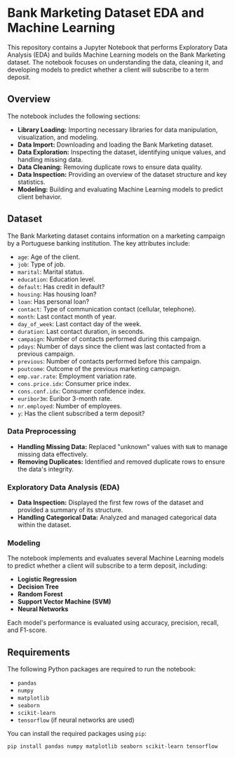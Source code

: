 # Bank Marketing Dataset EDA and Machine Learning

This repository contains a Jupyter Notebook that performs Exploratory Data Analysis (EDA) and builds Machine Learning models on the Bank Marketing dataset. The notebook focuses on understanding the data, cleaning it, and developing models to predict whether a client will subscribe to a term deposit.

## Overview

The notebook includes the following sections:
- **Library Loading:** Importing necessary libraries for data manipulation, visualization, and modeling.
- **Data Import:** Downloading and loading the Bank Marketing dataset.
- **Data Exploration:** Inspecting the dataset, identifying unique values, and handling missing data.
- **Data Cleaning:** Removing duplicate rows to ensure data quality.
- **Data Inspection:** Providing an overview of the dataset structure and key statistics.
- **Modeling:** Building and evaluating Machine Learning models to predict client behavior.

## Dataset

The Bank Marketing dataset contains information on a marketing campaign by a Portuguese banking institution. The key attributes include:

- `age`: Age of the client.
- `job`: Type of job.
- `marital`: Marital status.
- `education`: Education level.
- `default`: Has credit in default?
- `housing`: Has housing loan?
- `loan`: Has personal loan?
- `contact`: Type of communication contact (cellular, telephone).
- `month`: Last contact month of year.
- `day_of_week`: Last contact day of the week.
- `duration`: Last contact duration, in seconds.
- `campaign`: Number of contacts performed during this campaign.
- `pdays`: Number of days since the client was last contacted from a previous campaign.
- `previous`: Number of contacts performed before this campaign.
- `poutcome`: Outcome of the previous marketing campaign.
- `emp.var.rate`: Employment variation rate.
- `cons.price.idx`: Consumer price index.
- `cons.conf.idx`: Consumer confidence index.
- `euribor3m`: Euribor 3-month rate.
- `nr.employed`: Number of employees.
- `y`: Has the client subscribed a term deposit?

### Data Preprocessing

- **Handling Missing Data:** Replaced "unknown" values with `NaN` to manage missing data effectively.
- **Removing Duplicates:** Identified and removed duplicate rows to ensure the data's integrity.

### Exploratory Data Analysis (EDA)

- **Data Inspection:** Displayed the first few rows of the dataset and provided a summary of its structure.
- **Handling Categorical Data:** Analyzed and managed categorical data within the dataset.

### Modeling

The notebook implements and evaluates several Machine Learning models to predict whether a client will subscribe to a term deposit, including:
- **Logistic Regression**
- **Decision Tree**
- **Random Forest**
- **Support Vector Machine (SVM)**
- **Neural Networks**

Each model's performance is evaluated using accuracy, precision, recall, and F1-score.

## Requirements

The following Python packages are required to run the notebook:

- `pandas`
- `numpy`
- `matplotlib`
- `seaborn`
- `scikit-learn`
- `tensorflow` (if neural networks are used)

You can install the required packages using `pip`:

```bash
pip install pandas numpy matplotlib seaborn scikit-learn tensorflow

